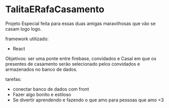 # TalitaERafaCasamento
Projeto Especial feita para essas duas amigas maravilhosas que vão se casam logo logo.

framework utilizado:
- React

Objetivos:
  ser uma ponte entre firebase, convidados e Casal em que os presentes de casamento serão selecionado pelos convidados e armazenados no banco de dados.

tarefas:
  - conectar banco de dados com front
  - Fazer algo bonito e estiloso
  - Se divertir aprendendo e fazendo o que amo para pessoas que amo <3 
